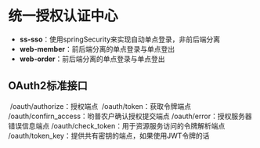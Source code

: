 # 统一授权认证中心


* **ss-sso**：使用springSecurity来实现自动单点登录，非前后端分离
* **web-member**：前后端分离的单点登录与单点登出
* **web-order**：前后端分离的单点登录与单点登出



## OAuth2标准接口
​	/oauth/authorize：授权端点
​	/oauth/token：获取令牌端点
/oauth/confirn_access：哟普农户确认授权提交端点
/oauth/error：授权服务器错误信息端点
/oauth/check_token：用于资源服务访问的令牌解析端点
/oauth/token_key：提供共有密钥的端点，如果使用JWT令牌的话
